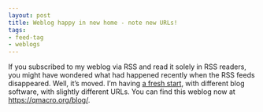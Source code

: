 ```yaml
---
layout: post
title: Weblog happy in new home - note new URLs!
tags:
- feed-tag
- weblogs
---
```

If you subscribed to my weblog via RSS and read it solely in RSS readers, you might have wondered what
had happened recently when the RSS feeds disappeared. Well, it’s moved. I’m having [a fresh
start](/blog/posts/2005/02/18/a-fresh-start/), with different blog software, with slightly different
URLs. You can find this weblog now at <https://qmacro.org/blog/>.
